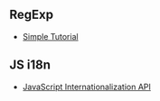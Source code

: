 ## RegExp

* [Simple Tutorial](http://www.cnblogs.com/onepixel/p/5218904.html)

## JS i18n

* [JavaScript Internationalization API](https://marcoscaceres.github.io/jsi18n/)